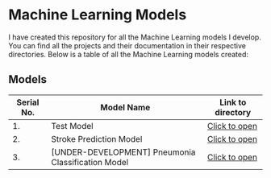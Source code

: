 # Machine Learning Models

I have created this repository for all the Machine Learning models I develop.
You can find all the projects and their documentation in their respective directories.
Below is a table of all the Machine Learning models created:

## Models

|Serial No.|Model Name|Link to directory|
|----------|----------|-----------------|
|1. | Test Model | [Click to open](https://github.com/psavarmattas/Machine-Learning-Models/tree/master/TestModel) |
|2. | Stroke Prediction Model | [Click to open](https://github.com/psavarmattas/Machine-Learning-Models/tree/master/StrokePredictionModel) |
|3. |[UNDER-DEVELOPMENT] Pneumonia Classification Model | [Click to open](https://github.com/psavarmattas/Machine-Learning-Models/tree/master/PneumoniaClassificationModel) |
